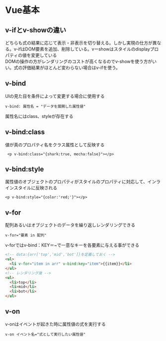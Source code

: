 # Vue基本
## v-ifとv-showの違い 
どちらも式の結果に応じて表示・非表示を切り替える。しかし実現の仕方が異なる。v-ifはDOM要素を追加、削除している。vーshowはスタイルのdisplayプロパティの値を変更している<br>
DOMの操作の方がレンダリングのコストが高くなるのでv-showを使う方がいい。式の評価結果がほとんど変わらない場合はv-ifを使う。

## v-bind 
UIの見た目を条件によって変更する場合に使用する
```
v-bind: 属性名 = "データを展開した属性値"
```
属性名にはclass、styleが存在する
## v-bind:class 
値が真のプロパティ名をクラス属性として反映する
```
 <p v-bind:class="{shark:true, mecha:false}"></p>
```
## v-bind:style
属性値のオブジェクトのプロパティがスタイルのプロパティに対応して、インラインスタイルに反映される
```
<p v-bind:style="{color:'red;'}"></p>
```
## v-for
配列あるいはオブジェクトのデータを繰り返しレンダリングできる
```
v-for="要素 in 配列"
```
v-forではv-bind：KEY＝~で一意なキーを各要素に与える事ができる
```html
<!-- data:{arr['top','mid','bot']}を定義しておく -->
<ul>
  <li v-for="item in arr" v-bind:key="item">{{item}}</li>
</ul>
<!-- レンダリング後 -->
<ul>
  <li>top</li>
  <li>mid</li>
  <li>bot</li>
</ul>
```
## v-on
v-onはイベントが起きた時に属性値の式を実行する
```
v-on イベント名="式として実行したい属性値"
```
